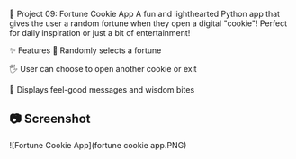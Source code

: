 🥠 Project 09: Fortune Cookie App
A fun and lighthearted Python app that gives the user a random fortune when they open a digital "cookie"!
Perfect for daily inspiration or just a bit of entertainment!

✨ Features
🎲 Randomly selects a fortune

🖐️ User can choose to open another cookie or exit

🌈 Displays feel-good messages and wisdom bites

## 📷 Screenshot
![Fortune Cookie App](fortune cookie app.PNG)


